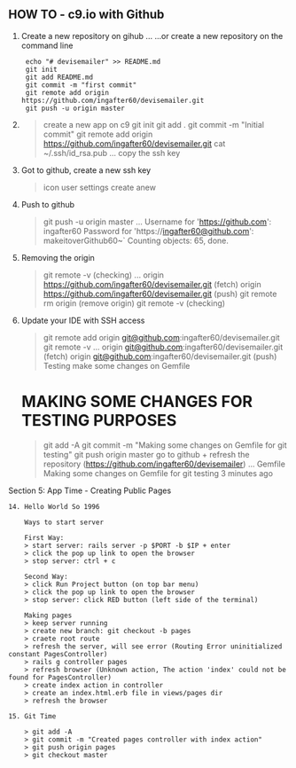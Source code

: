 HOW TO - c9.io with Github
--------------------------

1. Create a  new repository on gihub
	...
          …or create a new repository on the command line
 
		echo "# devisemailer" >> README.md
		git init
		git add README.md
		git commit -m "first commit"
		git remote add origin https://github.com/ingafter60/devisemailer.git
		git push -u origin master

2. > create a new app on c9
   > git init
   > git add .
   > git commit -m "Initial commit"
   > git remote add origin https://github.com/ingafter60/devisemailer.git
   > cat ~/.ssh/id_rsa.pub
	  ...
          copy the ssh key

3. Got to github, create a new ssh key
   > icon user
   > settings
   > create anew

4. Push to github
   > git push -u origin master
   ...
   Username for 'https://github.com': ingafter60
   Password for 'https://ingafter60@github.com': makeitoverGithub60~`
   Counting objects: 65, done.

5. Removing the origin
   > git remote -v (checking)
   ...
   origin  https://github.com/ingafter60/devisemailer.git (fetch)
   origin  https://github.com/ingafter60/devisemailer.git (push)
   > git remote rm origin (remove origin)
   > git remote -v (checking)

6. Update your IDE with SSH access
   > git remote add origin git@github.com:ingafter60/devisemailer.git
   > git remote -v
   ...
   origin  git@github.com:ingafter60/devisemailer.git (fetch)
   origin  git@github.com:ingafter60/devisemailer.git (push)
   Testing
   > make some changes on Gemfile 
     # MAKING SOME CHANGES FOR TESTING PURPOSES
   > git add -A
   > git commit -m "Making some changes on Gemfile for git testing"
   > git push origin master
   > go to github + refresh the repository (https://github.com/ingafter60/devisemailer)
     ... 
	Gemfile 
	Making some changes on Gemfile for git testing 
	3 minutes ago 

Section 5:  App Time - Creating Public Pages

    14. Hello World So 1996
    
        Ways to start server
        
        First Way:
        > start server: rails server -p $PORT -b $IP + enter
        > click the pop up link to open the browser
        > stop server: ctrl + c 
        
        Second Way:
        > click Run Project button (on top bar menu)
        > click the pop up link to open the browser
        > stop server: click RED button (left side of the terminal)
        
        Making pages
        > keep server running
        > create new branch: git checkout -b pages 
        > craete root route 
        > refresh the server, will see error (Routing Error uninitialized constant PagesController)
        > rails g controller pages
        > refresh browser (Unknown action, The action 'index' could not be found for PagesController)
        > create index action in controller
        > create an index.html.erb file in views/pages dir
        > refresh the browser
        
    15. Git Time
        
        > git add -A
        > git commit -m "Created pages controller with index action"
        > git push origin pages 
        > git checkout master